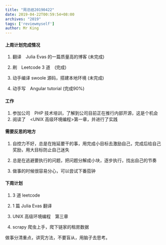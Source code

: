 ```yaml
---
title: "周总结20190422"
date: 2019-04-22T00:59:54+08:00
archives: "2019"
tags: ['reviewmyself']
author: Mr King
---
```


#### 上周计划完成情况


1. 翻译　Julia Evas 的一篇质量高的博客 (未完成)

2. 刷　Leetcode 3 道　(完成)

3. 动手编译 swoole 源码，搭建本地环境 (未完成)

4. 动手写　Angular tutorial (完成90%)

#### 工作

1. 参加公司　PHP 技术培训，了解到公司目前正在推行内部开源，这是个机会
2. 阅读了　<UNIX 高级环境编程>第一章，并进行了实践

#### 需要反思的地方

1. 自控力不好，总是在拖延要干的事，用完成小目标去激励自己，完成后给自己奖励，用大目标防止自己迷失

2. 总是在逃避要执行的问题，把问题分解成小块，逐步执行，找出自己的节奏

3. 做事的时候很容易分心，可以尝试下番茄钟

#### 下周计划

1. 3 道 leetcode

2. 1 篇 Julia Evas 翻译

3. UNIX 高级环境编程　第三章

4. scrapy 爬虫上手，爬下链家的租房数据

>
做事分清重点，讲究方法，不要盲从，用脑子去思考。